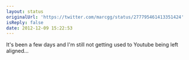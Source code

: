 ```yaml
---
layout: status
originalUrl: 'https://twitter.com/marcgg/status/277795461413351424'
isReply: false
date: 2012-12-09 15:22:53
---
```


It's been a few days and I'm still not getting used to Youtube being left aligned...
